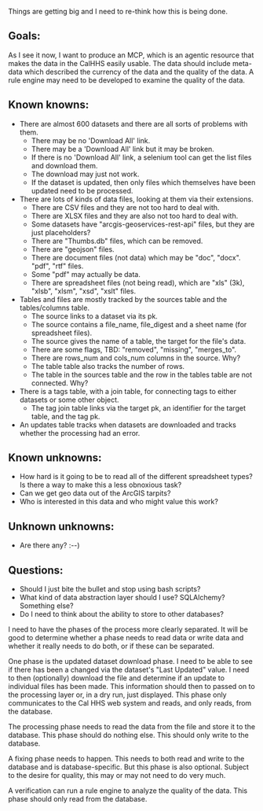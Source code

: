 Things are getting big and I need to re-think how this is being done.

## Goals:
As I see it now, I want to produce an MCP, which is an agentic resource that makes the data in the CalHHS easily usable. The data should include meta-data which described the currency of the data and the quality of the data. A rule engine may need to be developed to examine the quality of the data.

## Known knowns:
- There are almost 600 datasets and there are all sorts of problems with them.
  - There may be no 'Download All' link.
  - There may be a 'Download All' link but it may be broken.
  - If there is no 'Download All' link, a selenium tool can get the list files and download them.
  - The download may just not work.
  - If the dataset is updated, then only files which themselves have been updated need to be processed.
- There are lots of kinds of data files, looking at them via their extensions.
  - There are CSV files and they are not too hard to deal with.
  - There are XLSX files and they are also not too hard to deal with.
  - Some datasets have "arcgis-geoservices-rest-api" files, but they are just placeholders?
  - There are "Thumbs.db" files, which can be removed.
  - There are "geojson" files.
  - There are document files (not data) which may be "doc", "docx". "pdf", "rtf" files.
  - Some "pdf" may actually be data.
  - There are spreadsheet files (not being read), which are "xls" (3k), "xlsb", "xlsm", "xsd", "xslt" files.
- Tables and files are mostly tracked by the sources table and the tables/columns table.
  - The source links to a dataset via its pk.
  - The source contains a file_name, file_digest and a sheet name (for spreadsheet files).
  - The source gives the name of a table, the target for the file's data.
  - There are some flags, TBD: "removed", "missing", "merges_to".
  - There are rows_num and cols_num columns in the source. Why?
  - The table table also tracks the number of rows.
  - The table in the sources table and the row in the tables table are not connected. Why?
- There is a tags table, with a join table, for connecting tags to either datasets or some other object.
  - The tag join table links via the target pk, an identifier for the target table, and the tag pk.
- An updates table tracks when datasets are downloaded and tracks whether the processing had an error.

## Known unknowns:
- How hard is it going to be to read all of the different spreadsheet types? Is there a way to make this a less obnoxious task?
- Can we get geo data out of the ArcGIS tarpits?
- Who is interested in this data and who might value this work?

## Unknown unknowns:
- Are there any? :--)

## Questions:
- Should I just bite the bullet and stop using bash scripts?
- What kind of data abstraction layer should I use? SQLAlchemy? Something else?
- Do I need to think about the ability to store to other databases?

I need to have the phases of the process more clearly separated. It will be good to determine whether a phase needs to read data or write data and whether it really needs to do both, or if these can be separated.

One phase is the updated dataset download phase. I need to be able to see if there has been a changed via the dataset's "Last Updated" value. I need to then (optionally) download the file and determine if an update to individual files has been made. This information should then to passed on to the processing layer or, in a dry run, just displayed. This phase only communicates to the Cal HHS web system and reads, and only reads, from the database.

The processing phase needs to read the data from the file and store it to the database. This phase should do nothing else. This should only write to the database.

A fixing phase needs to happen. This needs to both read and write to the database and is database-specific. But this phase is also optional. Subject to the desire for quality, this may or may not need to do very much.

A verification can run a rule engine to analyze the quality of the data. This phase should only read from the database.
